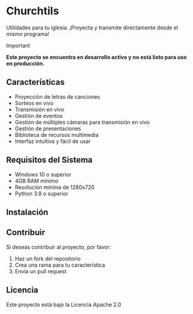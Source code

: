 # Churchtils

Utilidades para tu iglesia. ¡Proyecta y transmite directamente desde el mismo programa!

> [!IMPORTANT]
> **Este proyecto se encuentra en desarrollo activo y no está listo para uso en producción.**

## Características
- Proyección de letras de canciones
- Sorteos en vivo
- Transmisión en vivo
- Gestión de eventos
- Gestión de múltiples cámaras para transmisión en vivo
- Gestión de presentaciones
- Biblioteca de recursos multimedia
- Interfaz intuitiva y fácil de usar

## Requisitos del Sistema
- Windows 10 o superior
- 4GB RAM mínimo
- Resolución mínima de 1280x720
- Python 3.8 o superior

## Instalación


## Contribuir
Si deseas contribuir al proyecto, por favor:
1. Haz un fork del repositorio
2. Crea una rama para tu característica
3. Envía un pull request

## Licencia
Este proyecto está bajo la Licencia Apache 2.0
